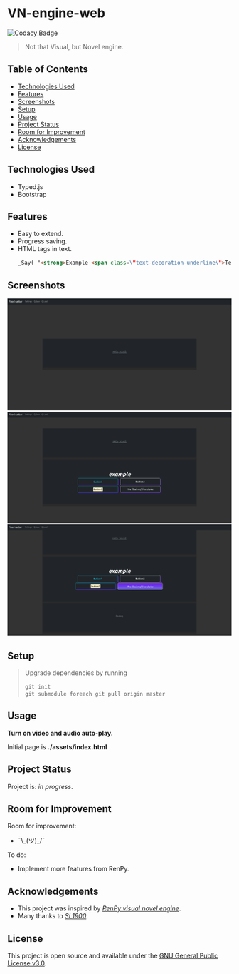# VN-engine-web

[![Codacy Badge](https://app.codacy.com/project/badge/Grade/402a765a90e84f88bafff0fa8a23fdae)](https://app.codacy.com/gh/lurkydismal/VN-engine-web/dashboard?utm_source=gh&utm_medium=referral&utm_content=&utm_campaign=Badge_grade)

> Not that Visual, but Novel engine.

## Table of Contents

* [Technologies Used](#technologies-used)
* [Features](#features)
* [Screenshots](#screenshots)
* [Setup](#setup)
* [Usage](#usage)
* [Project Status](#project-status)
* [Room for Improvement](#room-for-improvement)
* [Acknowledgements](#acknowledgements)
* [License](#license)

## Technologies Used

* Typed.js
* Bootstrap

## Features

* Easy to extend.
* Progress saving.
* HTML tags in text.
  ``` html
  _Say( "<strong>Example <span class=\"text-decoration-underline\">Text</span></strong>" );
  ```

## Screenshots

![Example screenshot 1](./screenshots/screenshot_1.png)
![Example screenshot 2](./screenshots/screenshot_2.png)
![Example screenshot 3](./screenshots/screenshot_3.png)

## Setup

> Upgrade dependencies by running
> ``` console
> git init
> git submodule foreach git pull origin master
> ```

## Usage

**Turn on video and audio auto-play.**

Initial page is **./assets/index.html**

## Project Status

Project is: _in progress_.

## Room for Improvement

Room for improvement:

* ¯\\\_\(ツ\)\_/¯

To do:

* Implement more features from RenPy.

## Acknowledgements

* This project was inspired by [_RenPy visual novel engine_](https://www.renpy.org/).
* Many thanks to [_SL1900_](https://github.com/SL1900/).

## License

This project is open source and available under the [GNU General Public License v3.0](https://github.com/lurkydismal/VN-engine-web/blob/main/LICENSE).
